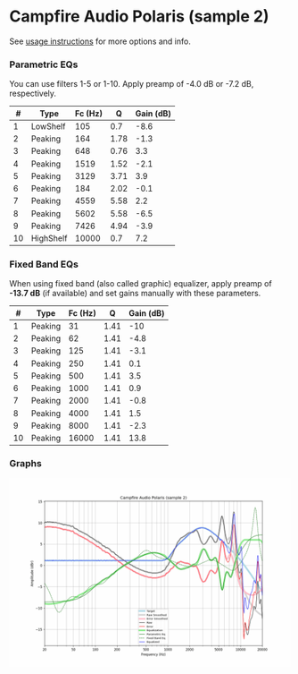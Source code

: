 # Campfire Audio Polaris (sample 2)
See [usage instructions](https://github.com/jaakkopasanen/AutoEq#usage) for more options and info.

### Parametric EQs
You can use filters 1-5 or 1-10. Apply preamp of -4.0 dB or -7.2 dB, respectively.

|   # | Type      |   Fc (Hz) |    Q |   Gain (dB) |
|-----|-----------|-----------|------|-------------|
|   1 | LowShelf  |       105 | 0.7  |        -8.6 |
|   2 | Peaking   |       164 | 1.78 |        -1.3 |
|   3 | Peaking   |       648 | 0.76 |         3.3 |
|   4 | Peaking   |      1519 | 1.52 |        -2.1 |
|   5 | Peaking   |      3129 | 3.71 |         3.9 |
|   6 | Peaking   |       184 | 2.02 |        -0.1 |
|   7 | Peaking   |      4559 | 5.58 |         2.2 |
|   8 | Peaking   |      5602 | 5.58 |        -6.5 |
|   9 | Peaking   |      7426 | 4.94 |        -3.9 |
|  10 | HighShelf |     10000 | 0.7  |         7.2 |

### Fixed Band EQs
When using fixed band (also called graphic) equalizer, apply preamp of **-13.7 dB** (if available) and set gains manually with these parameters.

|   # | Type    |   Fc (Hz) |    Q |   Gain (dB) |
|-----|---------|-----------|------|-------------|
|   1 | Peaking |        31 | 1.41 |       -10   |
|   2 | Peaking |        62 | 1.41 |        -4.8 |
|   3 | Peaking |       125 | 1.41 |        -3.1 |
|   4 | Peaking |       250 | 1.41 |         0.1 |
|   5 | Peaking |       500 | 1.41 |         3.5 |
|   6 | Peaking |      1000 | 1.41 |         0.9 |
|   7 | Peaking |      2000 | 1.41 |        -0.8 |
|   8 | Peaking |      4000 | 1.41 |         1.5 |
|   9 | Peaking |      8000 | 1.41 |        -2.3 |
|  10 | Peaking |     16000 | 1.41 |        13.8 |

### Graphs
![](./Campfire%20Audio%20Polaris%20(sample%202).png)
